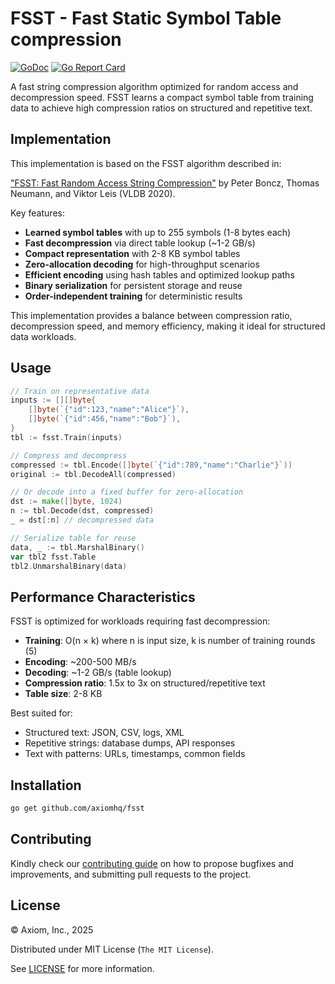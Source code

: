 # FSST - Fast Static Symbol Table compression

[![GoDoc](https://godoc.org/github.com/axiomhq/fsst?status.svg)](https://godoc.org/github.com/axiomhq/fsst) [![Go Report Card](https://goreportcard.com/badge/github.com/axiomhq/fsst)](https://goreportcard.com/report/github.com/axiomhq/fsst)

A fast string compression algorithm optimized for random access and decompression speed. FSST learns a compact symbol table from training data to achieve high compression ratios on structured and repetitive text.

## Implementation

This implementation is based on the FSST algorithm described in:

["FSST: Fast Random Access String Compression"](https://www.vldb.org/pvldb/vol13/p2649-boncz.pdf) by Peter Boncz, Thomas Neumann, and Viktor Leis (VLDB 2020).

Key features:
* **Learned symbol tables** with up to 255 symbols (1-8 bytes each)
* **Fast decompression** via direct table lookup (~1-2 GB/s)
* **Compact representation** with 2-8 KB symbol tables
* **Zero-allocation decoding** for high-throughput scenarios
* **Efficient encoding** using hash tables and optimized lookup paths
* **Binary serialization** for persistent storage and reuse
* **Order-independent training** for deterministic results

This implementation provides a balance between compression ratio, decompression speed, and memory efficiency, making it ideal for structured data workloads.

## Usage

```go
// Train on representative data
inputs := [][]byte{
    []byte(`{"id":123,"name":"Alice"}`),
    []byte(`{"id":456,"name":"Bob"}`),
}
tbl := fsst.Train(inputs)

// Compress and decompress
compressed := tbl.Encode([]byte(`{"id":789,"name":"Charlie"}`))
original := tbl.DecodeAll(compressed)

// Or decode into a fixed buffer for zero-allocation
dst := make([]byte, 1024)
n := tbl.Decode(dst, compressed)
_ = dst[:n] // decompressed data

// Serialize table for reuse
data, _ := tbl.MarshalBinary()
var tbl2 fsst.Table
tbl2.UnmarshalBinary(data)
```

## Performance Characteristics

FSST is optimized for workloads requiring fast decompression:

* **Training**: O(n × k) where n is input size, k is number of training rounds (5)
* **Encoding**: ~200-500 MB/s
* **Decoding**: ~1-2 GB/s (table lookup)
* **Compression ratio**: 1.5x to 3x on structured/repetitive text
* **Table size**: 2-8 KB

Best suited for:
* Structured text: JSON, CSV, logs, XML
* Repetitive strings: database dumps, API responses
* Text with patterns: URLs, timestamps, common fields

## Installation

```sh
go get github.com/axiomhq/fsst
```

## Contributing

Kindly check our [contributing guide](https://github.com/axiomhq/fsst/blob/main/Contributing.md) on how to propose bugfixes and improvements, and submitting pull requests to the project.

## License

&copy; Axiom, Inc., 2025

Distributed under MIT License (`The MIT License`).

See [LICENSE](LICENSE) for more information.